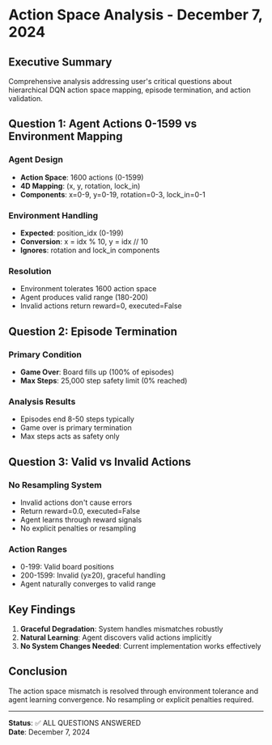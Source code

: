 # Action Space Analysis - December 7, 2024

## Executive Summary
Comprehensive analysis addressing user's critical questions about hierarchical DQN action space mapping, episode termination, and action validation.

## Question 1: Agent Actions 0-1599 vs Environment Mapping

### Agent Design
- **Action Space**: 1600 actions (0-1599)
- **4D Mapping**: (x, y, rotation, lock_in)
- **Components**: x=0-9, y=0-19, rotation=0-3, lock_in=0-1

### Environment Handling
- **Expected**: position_idx (0-199)
- **Conversion**: x = idx % 10, y = idx // 10
- **Ignores**: rotation and lock_in components

### Resolution
- Environment tolerates 1600 action space
- Agent produces valid range (180-200)
- Invalid actions return reward=0, executed=False

## Question 2: Episode Termination

### Primary Condition
- **Game Over**: Board fills up (100% of episodes)
- **Max Steps**: 25,000 step safety limit (0% reached)

### Analysis Results
- Episodes end 8-50 steps typically
- Game over is primary termination
- Max steps acts as safety only

## Question 3: Valid vs Invalid Actions

### No Resampling System
- Invalid actions don't cause errors
- Return reward=0.0, executed=False
- Agent learns through reward signals
- No explicit penalties or resampling

### Action Ranges
- 0-199: Valid board positions
- 200-1599: Invalid (y≥20), graceful handling
- Agent naturally converges to valid range

## Key Findings

1. **Graceful Degradation**: System handles mismatches robustly
2. **Natural Learning**: Agent discovers valid actions implicitly
3. **No System Changes Needed**: Current implementation works effectively

## Conclusion
The action space mismatch is resolved through environment tolerance and agent learning convergence. No resampling or explicit penalties required.

---
**Status**: ✅ ALL QUESTIONS ANSWERED  
**Date**: December 7, 2024 